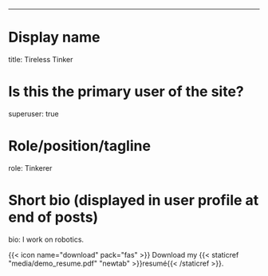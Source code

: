 ---
# Display name
title: Tireless Tinker

# Is this the primary user of the site?
superuser: true

# Role/position/tagline
role: Tinkerer

# Short bio (displayed in user profile at end of posts)
bio: I work on robotics.


{{< icon name="download" pack="fas" >}} Download my {{< staticref "media/demo_resume.pdf" "newtab" >}}resumé{{< /staticref >}}.
